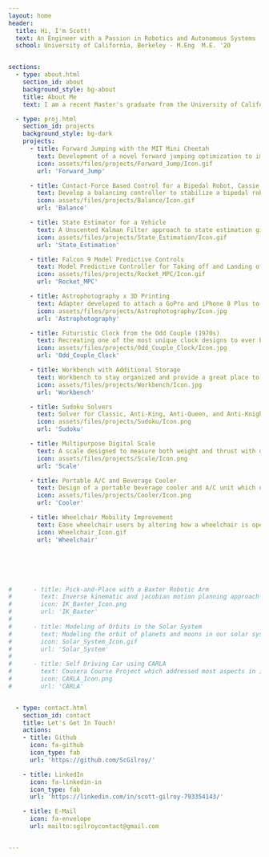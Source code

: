 ```yaml
---
layout: home
header:
  title: Hi, I'm Scott!
  text: An Engineer with a Passion in Robotics and Autonomous Systems
  school: University of California, Berkeley - M.Eng  M.E. '20


sections:
  - type: about.html
    section_id: about
    background_style: bg-about
    title: About Me
    text: I am a recent Master's graduate from the University of California, Berkeley in which I studied Mechanical Engineering and focused on the concentration of Robotics and Controls. I performed my Master's thesis under the supervision of Dr. Koushil Sreenath on Jumping with the MIT Mini Cheetah through an obstacle. Previously I worked as an R&D Engineer at Air Techniques in their dental imaging department which gathered experience with design verification, prototyping, and product improvements. <br> <br> Currently, in my free time, I continue to work towards finishing personal projects and advancing my previous algorithm which was developed for my Master's thesis. I am very passionate about continuing my learning and further refining my skill set.

  - type: proj.html
    section_id: projects
    background_style: bg-dark
    projects:
      - title: Forward Jumping with the MIT Mini Cheetah
        text: Development of a novel forward jumping optimization to improve the MIT Mini Cheetah's jumping capabilities of jumping through obstacles.
        icon: assets/files/projects/Forward_Jump/Icon.gif
        url: 'Forward_Jump'

      - title: Contact-Force Based Control for a Bipedal Robot, Cassie
        text: Develop a balancing controller to stabilize a bipedal robot with additional perturbations.
        icon: assets/files/projects/Balance/Icon.gif
        url: 'Balance'

      - title: State Estimator for a Vehicle
        text: A Unscented Kalman Filter approach to state estimation given sensor data from an IMU and GPS.
        icon: assets/files/projects/State_Estimation/Icon.gif
        url: 'State_Estimation'

      - title: Falcon 9 Model Predictive Controls
        text: Model Predictive Controller for Taking off and Landing of a SpaceX Falcon 9 Rocket.
        icon: assets/files/projects/Rocket_MPC/Icon.gif
        url: 'Rocket_MPC'

      - title: Astrophotography x 3D Printing
        text: Adapter developed to attach a GoPro and iPhone 8 Plus to a telescope for photographing planets and moons.
        icon: assets/files/projects/Astrophotography/Icon.jpg
        url: 'Astrophotography'

      - title: Futuristic Clock from the Odd Couple (1970s)
        text: Recreating one of the most unique clock designs to ever be displayed on television.
        icon: assets/files/projects/Odd_Couple_Clock/Icon.jpg
        url: 'Odd_Couple_Clock'

      - title: Workbench with Additional Storage
        text: Workbench to stay organized and provide a great place to work on hardware-based projects.
        icon: assets/files/projects/Workbench/Icon.jpg
        url: 'Workbench'

      - title: Sudoku Solvers
        text: Solver for Classic, Anti-King, Anti-Queen, and Anti-Knight Sudoku puzzles.
        icon: assets/files/projects/Sudoku/Icon.png
        url: 'Sudoku'

      - title: Multipurpose Digital Scale
        text: A scale designed to measure both weight and thrust with data acquisition.
        icon: assets/files/projects/Scale/Icon.png
        url: 'Scale'

      - title: Portable A/C and Beverage Cooler
        text: Design of a portable beverage cooler and A/C unit which uses ice-water to cool off a small enclosed environment.
        icon: assets/files/projects/Cooler/Icon.png
        url: 'Cooler'

      - title: Wheelchair Mobility Improvement
        text: Ease wheelchair users by altering how a wheelchair is operated.
        icon: Wheelchair_Icon.gif
        url: 'Wheelchair'






#      - title: Pick-and-Place with a Baxter Robotic Arm
#        text: Inverse kinematic and jacobian motion planning approach for a pick-and-place problem with a Baxter robotic arm.
#        icon: IK_Baxter_Icon.png
#        url: 'IK_Baxter'
#
#      - title: Modeling of Orbits in the Solar System
#        text: Modeling the orbit of planets and moons in our solar system using two different methods.
#        icon: Solar_System_Icon.gif
#        url: 'Solar_System'
#
#      - title: Self Driving Car using CARLA
#        text: Cousera Course Project which addressed most aspects in implementing a Self Driving Algorithm.
#        icon: CARLA_Icon.png
#        url: 'CARLA'


  - type: contact.html
    section_id: contact
    title: Let's Get In Touch!
    actions:
    - title: Github
      icon: fa-github
      icon_type: fab
      url: 'https://github.com/ScGilroy/'

    - title: LinkedIn
      icon: fa-linkedin-in
      icon_type: fab
      url: 'https://linkedin.com/in/scott-gilroy-793354143/'

    - title: E-Mail
      icon: fa-envelope
      url: mailto:sgilroycontact@gmail.com


---
```


